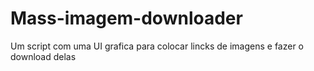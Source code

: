 # Mass-imagem-downloader
Um script com uma UI grafica para colocar lincks de imagens e fazer o download delas
